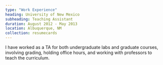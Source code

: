 ```yaml
---
type: "Work Experience"
heading: University of New Mexico
subheading: Teaching Assistant
duration: August 2012 - May 2013
location: Albuquerque, NM
collection: resumecards
---
```


I have worked as a TA for both undergraduate
labs and graduate courses, involving
grading, holding office hours, and working
with professors to teach the curriculum.

